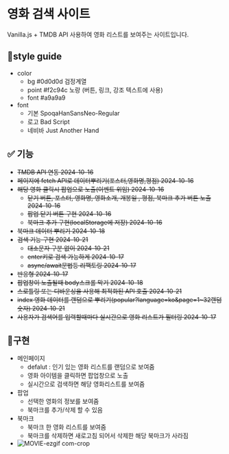 # 영화 검색 사이트
Vanilla.js + TMDB API 사용하여 영화 리스트를 보여주는 사이트입니다.
## 🎨style guide
- color
  - bg #0d0d0d 검정계열
  - point #f2c94c 노랑 (버튼, 링크, 강조 텍스트에 사용)
  - font #a9a9a9
- font
  - 기본 SpoqaHanSansNeo-Regular
  - 로고 Bad Script
  - 네비바 Just Another Hand

## ✅ 기능
- ~~TMDB API 연동 2024-10-16~~
- ~~페이지에 fetch API로 데이터뿌리기(포스터,영화명,평점) 2024-10-16~~
- ~~해당 영화 클릭시 팝업으로 노출(이벤트 위임) 2024-10-16~~
  - ~~닫기 버튼, 포스터, 영화명, 영화소개, 개봉일 , 평점, 북마크 추가 버튼 노출 2024-10-16~~
  - ~~팝업 닫기 버튼 구현 2024-10-16~~
  - ~~북마크 추가 구현(localStorage에 저장) 2024-10-16~~
- ~~북마크 데이터 뿌리기 2024-10-18~~
- ~~검색 기능 구현 2024-10-21~~
  - ~~대소문자 구분 없이 2024-10-21~~
  - ~~enter키로 검색 가능하게 2024-10-17~~
  - ~~async/await문법등 리팩토링 2024-10-17~~
- ~~반응형 2024-10-17~~
- ~~팝업창이 노출될때 body스크롤 막기 2024-10-18~~
- ~~스로틀링 또는 디바운싱을 사용해 최적화된 API 호출 2024-10-21~~
- ~~index 영화 데이터를 랜덤으로 뿌리기(popular?language=ko&page=1~32랜덤숫자) 2024-10-21~~
- ~~사용자가 검색어를 입력할때마다 실시간으로 영화 리스트가 필터링 2024-10-17~~

## 💫구현
- 메인페이지
  - defalut : 인기 있는 영화 리스트를 랜덤으로 보여줌
  - 영화 아이템을 클릭하면 팝업창으로 노출
  - 실시간으로 검색하면 해당 영화리스트를 보여줌
- 팝업
  - 선택한 영화의 정보를 보여줌
  - 북마크를 추가/삭제 할 수 있음
- 북마크
  - 북마크 한 영화 리스트를 보여줌
  - 북마크를 삭제하면 새로고침 되어서 삭제한 해당 북마크가 사라짐
- ![MOVIE-ezgif com-crop](https://github.com/user-attachments/assets/ebd7a239-35e2-49a4-a4d9-d13b5d8ab291)
